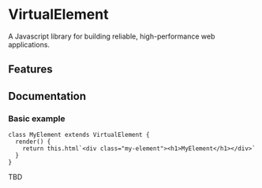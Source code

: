 # VirtualElement
A Javascript library for building reliable, high-performance web applications.

## Features

## Documentation

### Basic example

```
class MyElement extends VirtualElement {
  render() {
    return this.html`<div class="my-element"><h1>MyElement</h1></div>`
  }
}  
```

TBD